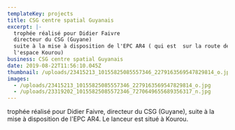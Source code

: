 ```yaml
---
templateKey: projects
title: CSG centre spatial Guyanais
excerpt: |-
  trophée réalisé pour Didier Faivre
  directeur du CSG (Guyane)
  suite à la mise à disposition de l'EPC AR4 ( qui est  sur la route de
  l'espace Kourou)
business: CSG centre spatial Guyanais
date: 2019-08-22T11:56:10.045Z
thumbnail: /uploads/23415213_10155825085557346_2279163569547829814_o.jpg
images:
  - /uploads/23415213_10155825085557346_2279163569547829814_o.jpg
  - /uploads/23319202_10155825085572346_7270649655689356317_n.jpg
---
```

trophée réalisé pour Didier Faivre, directeur du CSG (Guyane), suite à la mise à disposition de l'EPC AR4. Le lanceur est situé à Kourou.
